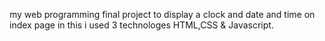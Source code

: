 my web programming final project to display a clock and date and time on index page in this
i used 3 technologes HTML,CSS & Javascript.
